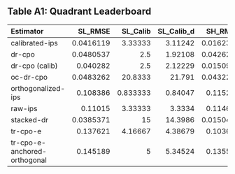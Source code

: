 ## Table A1: Quadrant Leaderboard

| Estimator                    |   SL_RMSE |   SL_Calib |   SL_Calib_d |   SH_RMSE |   SH_Calib |   SH_Calib_d |   LL_RMSE |   LL_Calib |   LL_Calib_d |    LH_RMSE |   LH_Calib |   LH_Calib_d |
|:-----------------------------|----------:|-----------:|-------------:|----------:|-----------:|-------------:|----------:|-----------:|-------------:|-----------:|-----------:|-------------:|
| calibrated-ips               | 0.0416119 |   3.33333  |      3.11242 | 0.0162326 |    4.44444 |      4.33235 | 0.0212152 |    2.77778 |     2.60518  | 0.0112833  |   5        |      4.68557 |
| dr-cpo                       | 0.0480537 |   2.5      |      1.92108 | 0.0426221 |    5       |      4.86154 | 0.0262509 |    5       |     4.87274  | 0.0251854  |   5        |      4.79356 |
| dr-cpo (calib)               | 0.040282  |   2.5      |      2.12229 | 0.0150929 |    5       |      4.89586 | 0.0177504 |    4.44444 |     4.30095  | 0.00554455 |   5        |      4.32454 |
| oc-dr-cpo                    | 0.0483262 |  20.8333   |     21.791   | 0.0432269 |    4.44444 |      6.28401 | 0.0264814 |   13.8889  |    13.1749   | 0.0249425  |   1.2963   |      6.5093  |
| orthogonalized-ips           | 0.108386  |   0.833333 |      0.84047 | 0.115239  |    5       |      4.92588 | 0.140712  |    0       |     0.459698 | 0.145947   |   4.62963  |      4.65679 |
| raw-ips                      | 0.11015   |   3.33333  |      3.3334  | 0.114681  |    1.11111 |      1.11111 | 0.140862  |    2.22222 |     1.65257  | 0.146192   |   3.51852  |      3.51846 |
| stacked-dr                   | 0.0385371 |  15        |     14.3986  | 0.0150452 |    1.11111 |      1.41361 | 0.016891  |    4.44444 |     6.06652  | 0.00523317 |   2.40741  |      2.18509 |
| tr-cpo-e                     | 0.137621  |   4.16667  |      4.38679 | 0.103643  |    3.33333 |      3.18308 | 0.0440572 |    3.33333 |     3.45519  | 0.0314029  |   1.2963   |      1.16233 |
| tr-cpo-e-anchored-orthogonal | 0.145189  |   5        |      5.34524 | 0.135598  |    4.44444 |      4.19474 | 0.0558709 |    2.22222 |     2.86077  | 0.0527253  |   0.925926 |      1.14909 |
